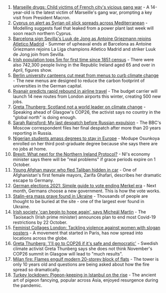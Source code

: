 1. [Marseille drugs: Child victims of French city's vicious gang war](https://www.bbc.co.uk/news/world-europe-58395124?at_medium=RSS&at_campaign=KARANGA) - A 14-year-old is the latest victim of Marseille's gang war, prompting a key visit from President Macron.
2. [Cyprus on alert as Syrian oil slick spreads across Mediterranean](https://www.bbc.co.uk/news/world-middle-east-58394430?at_medium=RSS&at_campaign=KARANGA) - Modelling suggests fuel that leaked from a power plant last week will soon reach northern Cyprus.
3. [Barcelona sign Sevilla's Luuk de Jong as Antoine Griezmann rejoins Atletico Madrid](https://www.bbc.co.uk/sport/football/58404657?at_medium=RSS&at_campaign=KARANGA) - Summer of upheaval ends at Barcelona as Antoine Griezmann rejoins La Liga champions Atletico Madrid and striker Luuk de Jong join from Sevilla.
4. [Irish population tops 5m for first time since 1851 census](https://www.bbc.co.uk/news/world-europe-58399880?at_medium=RSS&at_campaign=KARANGA) - There were also 742,300 people living in the Republic Ireland aged 65 and over in April, figures show.
5. [Berlin university canteens cut meat from menus to curb climate change](https://www.bbc.co.uk/news/world-europe-58393847?at_medium=RSS&at_campaign=KARANGA) - The new menus are designed to reduce the carbon footprint of universities in the German capital.
6. [Ryanair predicts rapid rebound in airline travel](https://www.bbc.co.uk/news/business-58394898?at_medium=RSS&at_campaign=KARANGA) - The budget carrier will launch 14 new routes from London airports this winter, creating 500 new jobs.
7. [Greta Thunberg: Scotland not a world leader on climate change](https://www.bbc.co.uk/news/uk-scotland-58387017?at_medium=RSS&at_campaign=KARANGA) - Speaking ahead of Glasgow's COP26, the activist says no country in the "global north" is doing enough.
8. [Sarah Rainsford: My last despatch before Russian expulsion](https://www.bbc.co.uk/news/world-europe-58395121?at_medium=RSS&at_campaign=KARANGA) - The BBC's Moscow correspondent files her final despatch after more than 20 years reporting in Russia.
9. [Nigerian students amass degrees to stay in Europe](https://www.bbc.co.uk/news/world-africa-58319976?at_medium=RSS&at_campaign=KARANGA) - Modupe Osunkoya enrolled on her third post-graduate degree because she says there are no jobs at home.
10. [Brexit: What next for the Northern Ireland Protocol?](https://www.bbc.co.uk/news/uk-northern-ireland-58356075?at_medium=RSS&at_campaign=KARANGA) - NI's economy minister says there will be "real problems" if grace periods expire on 1 October.
11. [Young Afghan mayor who fled Taliban hidden in car](https://www.bbc.co.uk/news/world-asia-58343250?at_medium=RSS&at_campaign=KARANGA) - One of Afghanistan's first female mayors, Zarifa Ghafari, describes her dramatic escape to Germany.
12. [German elections 2021: Simple guide to vote ending Merkel era](https://www.bbc.co.uk/news/world-europe-58311108?at_medium=RSS&at_campaign=KARANGA) - Next month, Germans choose a new government. This is how the vote works.
13. [Stalin-era mass grave found in Ukraine](https://www.bbc.co.uk/news/world-europe-58340805?at_medium=RSS&at_campaign=KARANGA) - Thousands of people are thought to be buried at the site - one of the largest ever found in Ukraine.
14. [Irish society 'can begin to hope again', says Micheál Martin](https://www.bbc.co.uk/news/world-europe-58402941?at_medium=RSS&at_campaign=KARANGA) - The Taoiseach (Irish prime minister) announces plan to end most Covid-19 restrictions by 22 October.
15. [Feminist Collages London: Tackling violence against women with slogan posters](https://www.bbc.co.uk/news/uk-58322865?at_medium=RSS&at_campaign=KARANGA) - A movement that started in Paris, has now spread into locations across the globe.
16. [Greta Thunberg: 'I'll go to COP26 if it's safe and democratic'](https://www.bbc.co.uk/news/uk-scotland-58388980?at_medium=RSS&at_campaign=KARANGA) - Swedish climate activist Greta Thunberg says she does not think November's COP26 summit in Glasgow will lead to "much results".
17. [Milan fire: Flames engulf modern 20-storey block of flats](https://www.bbc.co.uk/news/world-europe-58385014?at_medium=RSS&at_campaign=KARANGA) - The tower is only 10 years old and questions are being asked about how the fire spread so dramatically.
18. [Turkey lockdown: Pigeon-keeping in Istanbul on the rise](https://www.bbc.co.uk/news/world-europe-58344157?at_medium=RSS&at_campaign=KARANGA) - The ancient art of pigeon fancying, popular across Asia, enjoyed resurgence during the pandemic.
